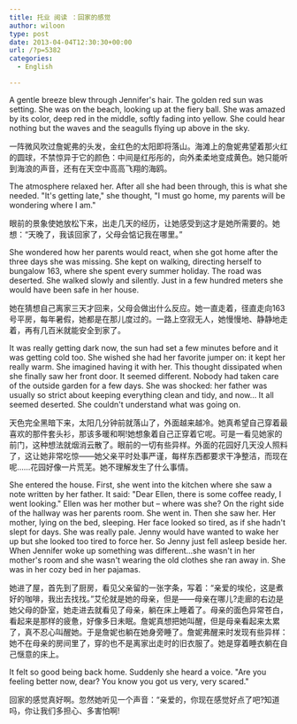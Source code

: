 ```yaml
---
title: 托业 阅读 ：回家的感觉
author: wiloon
type: post
date: 2013-04-04T12:30:30+00:00
url: /?p=5382
categories:
  - English

---
```

A gentle breeze blew through Jennifer's hair. The golden red sun was setting. She was on the beach, looking up at the fiery ball. She was amazed by its color, deep red in the middle, softly fading into yellow. She could hear nothing but the waves and the seagulls flying up above in the sky.

一阵微风吹过詹妮弗的头发，金红色的太阳即将落山。海滩上的詹妮弗望着那火红的圆球，不禁惊异于它的颜色：中间是红彤彤的，向外柔柔地变成黄色。她只能听到海浪的声音，还有在天空中高高飞翔的海鸥。

The atmosphere relaxed her. After all she had been through, this is what she needed. "It's getting late," she thought, "I must go home, my parents will be wondering where I am."

眼前的景象使她放松下来，出走几天的经历，让她感受到这才是她所需要的。她想：“天晚了，我该回家了，父母会惦记我在哪里。”

She wondered how her parents would react, when she got home after the three days she was missing. She kept on walking, directing herself to bungalow 163, where she spent every summer holiday. The road was deserted. She walked slowly and silently. Just in a few hundred meters she would have been safe in her house.

她在猜想自己离家三天才回来，父母会做出什么反应。她一直走着，径直走向163号平房，每年暑假，她都是在那儿度过的。一路上空寂无人，她慢慢地、静静地走着，再有几百米就能安全到家了。

It was really getting dark now, the sun had set a few minutes before and it was getting cold too. She wished she had her favorite jumper on: it kept her really warm. She imagined having it with her. This thought dissipated when she finally saw her front door. It seemed different. Nobody had taken care of the outside garden for a few days. She was shocked: her father was usually so strict about keeping everything clean and tidy, and now&#8230; It all seemed deserted. She couldn't understand what was going on.

天色完全黑暗下来，太阳几分钟前就落山了，外面越来越冷。她真希望自己穿着最喜欢的那件套头衫，那该多暖和啊!她想象着自己正穿着它呢。可是一看见她家的前门，这种想法就烟消云散了。眼前的一切有些异样。外面的花园好几天没人照料了，这让她非常吃惊——她父亲平时处事严谨，每样东西都要求干净整洁，而现在呢……花园好像一片荒芜。她不理解发生了什么事情。

She entered the house. First, she went into the kitchen where she saw a note written by her father. It said: "Dear Ellen, there is some coffee ready, I went looking." Ellen was her mother but &#8211; where was she? On the right side of the hallway was her parents room. She went in. Then she saw her. Her mother, lying on the bed, sleeping. Her face looked so tired, as if she hadn't slept for days. She was really pale. Jenny would have wanted to wake her up but she looked too tired to force her. So Jenny just fell asleep beside her. When Jennifer woke up something was different&#8230;she wasn't in her mother's room and she wasn't wearing the old clothes she ran away in. She was in her cozy bed in her pajamas.

她进了屋，首先到了厨房，看见父亲留的一张字条，写着：“亲爱的埃伦，这是煮好的咖啡，我出去找找。”艾伦就是她的母亲，但是——母亲在哪儿?走廊的右边是她父母的卧室，她走进去就看见了母亲，躺在床上睡着了。母亲的面色异常苍白，看起来是那样的疲惫，好像多日未眠。詹妮真想把她叫醒，但是母亲看起来太累了，真不忍心叫醒她。于是詹妮也躺在她身旁睡了。詹妮弗醒来时发现有些异样：她不在母亲的房间里了，穿的也不是离家出走时的旧衣服了。她是穿着睡衣躺在自己惬意的床上。

It felt so good being back home. Suddenly she heard a voice. "Are you feeling better now, dear? You know you got us very, very scared."

回家的感觉真好啊。忽然她听见一个声音：“亲爱的，你现在感觉好点了吧?知道吗，你让我们多担心、多害怕啊!